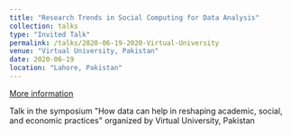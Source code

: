 ```yaml
---
title: "Research Trends in Social Computing for Data Analysis"
collection: talks
type: "Invited Talk"
permalink: /talks/2020-06-19-2020-Virtual-University
venue: "Virtual University, Pakistan"
date: 2020-06-19
location: "Lahore, Pakistan"
---
```


[More information](https://www.vu.edu.pk/NewsDetails.aspx?type=&NewsId=4283)

Talk in the symposium &quot;How data can help in reshaping academic, social, and economic practices&quot; organized by Virtual University, Pakistan
